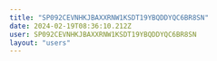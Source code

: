 ```yaml
---
title: "SP092CEVNHKJBAXXRNW1KSDT19YBQDDYQC6BR8SN"
date: 2024-02-19T08:36:10.212Z
user: SP092CEVNHKJBAXXRNW1KSDT19YBQDDYQC6BR8SN
layout: "users"
---
```

    
